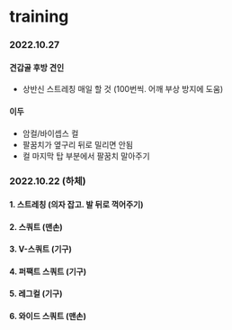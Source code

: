 # training

### 2022.10.27
#### 견갑골 후방 견인
 - 상반신 스트레칭 매일 할 것 (100번씩. 어깨 부상 방지에 도움)
#### 이두 
 - 암컬/바이셉스 컬
 - 팔꿈치가 옆구리 뒤로 밀리면 안됨
 - 컬 마지막 탑 부분에서 팔꿈치 말아주기
 

### 2022.10.22 (하체)
#### 1. 스트레칭 (의자 잡고. 발 뒤로 꺽어주기)
#### 2. 스쿼트 (맨손)
#### 3. V-스쿼트 (기구)
#### 4. 퍼팩트 스쿼트 (기구)
#### 5. 레그컬 (기구)
#### 6. 와이드 스쿼트 (맨손)
